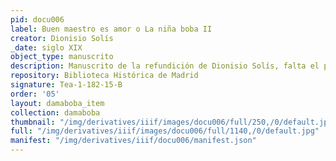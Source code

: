 ```yaml
---
pid: docu006
label: Buen maestro es amor o La niña boba II
creator: Dionisio Solís
_date: siglo XIX
object_type: manuscrito
description: Manuscrito de la refundición de Dionisio Solís, falta el primer acto
repository: Biblioteca Histórica de Madrid
signature: Tea-1-182-15-B
order: '05'
layout: damaboba_item
collection: damaboba
thumbnail: "/img/derivatives/iiif/images/docu006/full/250,/0/default.jpg"
full: "/img/derivatives/iiif/images/docu006/full/1140,/0/default.jpg"
manifest: "/img/derivatives/iiif/docu006/manifest.json"
---
```

